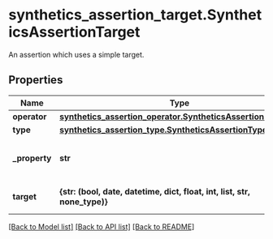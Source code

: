 # synthetics_assertion_target.SyntheticsAssertionTarget

An assertion which uses a simple target.
## Properties
Name | Type | Description | Notes
------------ | ------------- | ------------- | -------------
**operator** | [**synthetics_assertion_operator.SyntheticsAssertionOperator**](SyntheticsAssertionOperator.md) |  | 
**type** | [**synthetics_assertion_type.SyntheticsAssertionType**](SyntheticsAssertionType.md) |  | 
**_property** | **str** | The associated assertion property. | [optional] 
**target** | **{str: (bool, date, datetime, dict, float, int, list, str, none_type)}** | Value used by the operator. | [optional] 

[[Back to Model list]](README.md#documentation-for-models) [[Back to API list]](README.md#documentation-for-api-endpoints) [[Back to README]](README.md)



